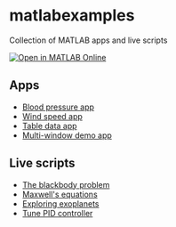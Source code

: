 # matlabexamples
Collection of MATLAB apps and live scripts

[![Open in MATLAB Online](https://www.mathworks.com/images/responsive/global/open-in-matlab-online.svg)](https://matlab.mathworks.com/open/github/v1?repo=jarrodRiv/matlabexamples)

## Apps
- [Blood pressure app](https://matlab.mathworks.com/open/git/v1?repo=jarrodriv/matlabexamples&file=PatientsDisplay.mlapp&focus=true)
- [Wind speed app](https://matlab.mathworks.com/open/git/v1?repo=jarrodriv/matlabexamples&file=WindSpeedAppExample.mlapp&focus=true)
- [Table data app](https://matlab.mathworks.com/open/git/v1?repo=jarrodriv/matlabexamples&file=TableDataAppExample.mlapp&focus=true)
- [Multi-window demo app](https://matlab.mathworks.com/open/git/v1?repo=jarrodriv/matlabexamples&file=MainAppExample.mlapp&focus=true)  

## Live scripts
- [The blackbody problem](https://matlab.mathworks.com/open/git/v1?repo=jarrodriv/matlabexamples&file=planck.mlx&focus=true)
- [Maxwell's equations](https://matlab.mathworks.com/open/git/v1?repo=jarrodriv/matlabexamples&file=fdtd.mlx&focus=true)
- [Exploring exoplanets](https://matlab.mathworks.com/open/git/v1?repo=jarrodriv/matlabexamples&file=ExploringExoplanets.mlx&focus=true)
- [Tune PID controller](https://matlab.mathworks.com/open/git/v1?repo=jarrodriv/matlabexamples&file=TunePIDControllerUsingLiveTasks.mlx&focus=true)